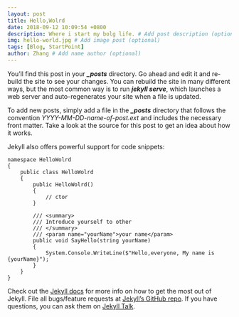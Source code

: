 ```yaml
---
layout: post
title: Hello,Wolrd
date: 2018-09-12 10:09:54 +0800
description: Where i start my bolg life. # Add post description (optional)
img: hello-world.jpg # Add image post (optional)
tags: [Blog, StartPoint]
author: Zhang # Add name author (optional)
---
```

You’ll find this post in your _**_posts**_ directory. Go ahead and edit it and re-build the site to see your changes. You can rebuild the site in many different ways, but the most common way is to run _**jekyll serve**_, which launches a web server and auto-regenerates your site when a file is updated.

To add new posts, simply add a file in the _**_posts**_ directory that follows the convention _YYYY-MM-DD-name-of-post.ext_ and includes the necessary front matter. Take a look at the source for this post to get an idea about how it works.

Jekyll also offers powerful support for code snippets:

<pre><code class="csharp">namespace HelloWolrd
{
    public class HelloWolrd
    {
        public HelloWolrd()
        {
            // ctor
        }

        /// &lt;summary&gt;
        /// Introduce yourself to other
        /// &lt;/summary&gt;
        /// &lt;param name="yourName"&gt;your name&lt;/param&gt;
        public void SayHello(string yourName)
        {
            System.Console.WriteLine($"Hello,everyone, My name is {yourName}");
        }
    }
}
</code></pre>

Check out the [Jekyll docs][jekyll-docs] for more info on how to get the most out of Jekyll. File all bugs/feature requests at [Jekyll’s GitHub repo][jekyll-gh]. If you have questions, you can ask them on [Jekyll Talk][jekyll-talk].

[jekyll-docs]: https://jekyllrb.com/docs/home
[jekyll-gh]:   https://github.com/jekyll/jekyll
[jekyll-talk]: https://talk.jekyllrb.com/
